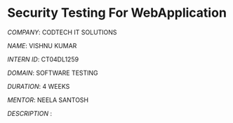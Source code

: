 # Security Testing For WebApplication

*COMPANY*:  CODTECH IT SOLUTIONS

*NAME*: VISHNU KUMAR

*INTERN ID*: CT04DL1259

*DOMAIN*: SOFTWARE TESTING

*DURATION*: 4 WEEKS

*MENTOR*: NEELA SANTOSH

*DESCRIPTION* :



